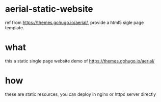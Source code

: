 # aerial-static-website
ref from https://themes.gohugo.io/aerial/, provide a html5 sigle page template.

# what
this a static single page website demo of https://themes.gohugo.io/aerial/

# how
these are static resources, you can deploy in nginx or httpd server directly
